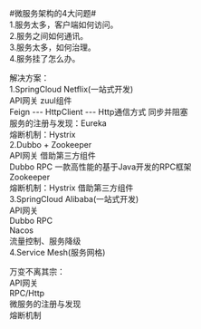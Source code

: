 #微服务架构的4大问题#  
  1.服务太多，客户端如何访问。  
  2.服务之间如何通讯。  
  3.服务太多，如何治理。  
  4.服务挂了怎么办。  

解决方案：  
1.SpringCloud Netflix(一站式开发)  
   API网关  zuul组件  
   Feign --- HttpClient --- Http通信方式 同步并阻塞  
   服务的注册与发现：Eureka  
   熔断机制：Hystrix  
2.Dubbo + Zookeeper  
   API网关 借助第三方组件  
   Dubbo RPC 一款高性能的基于Java开发的RPC框架  
   Zookeeper  
   熔断机制：Hystrix 借助第三方组件  
3.SpringCloud Alibaba(一站式开发)  
   API网关  
   Dubbo RPC  
   Nacos  
   流量控制、服务降级  
4.Service Mesh(服务网格)  

万变不离其宗：  
   API网关  
   RPC/Http  
   微服务的注册与发现  
   熔断机制  
    
